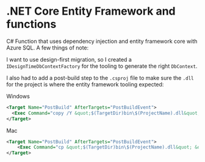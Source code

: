 # .NET Core Entity Framework and functions

C# Function that uses dependency injection and entity framework core with Azure SQL.  A few things of note:

I want to use design-first migration, so I created a `IDesignTimeDbContextFactory` for the tooling to generate the right `DbContext`.

I also had to add a post-build step to the `.csproj` file to make sure the `.dll` for the project is where the entity framework tooling expected:

Windows
```xml
<Target Name="PostBuild" AfterTargets="PostBuildEvent">
  <Exec Command="copy /Y &quot;$(TargetDir)bin\$(ProjectName).dll&quot; &quot;$(TargetDir)$(ProjectName).dll&quot;" />
</Target>
```

Mac
```xml
<Target Name="PostBuild" AfterTargets="PostBuildEvent">
    <Exec Command="cp &quot;$(TargetDir)bin\$(ProjectName).dll&quot; &quot;$(TargetDir)$(ProjectName).dll&quot;" />
</Target>
```